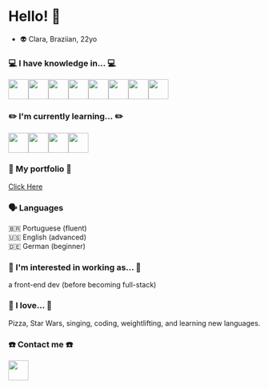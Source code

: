 <link rel="stylesheet" href="https://cdn.jsdelivr.net/gh/devicons/devicon@v2.15.1/devicon.min.css">

# Hello! 👋
- :alien: Clara, Braziian, 22yo

### :computer: I have knowledge in... :computer:
<div style="display: flex">
<img src="https://cdn.jsdelivr.net/gh/devicons/devicon/icons/html5/html5-original-wordmark.svg" style="width:40px; height:40px;" />
<img src="https://cdn.jsdelivr.net/gh/devicons/devicon/icons/css3/css3-original.svg" style="width:40px; height:40px;"/>
<img src="https://cdn.jsdelivr.net/gh/devicons/devicon/icons/bootstrap/bootstrap-original.svg" style="width:40px; height:40px;"/>
<img src="https://cdn.jsdelivr.net/gh/devicons/devicon/icons/javascript/javascript-original.svg" style="width:40px; height:40px;"/>
<img src="https://cdn.jsdelivr.net/gh/devicons/devicon/icons/jquery/jquery-plain-wordmark.svg" style="width:40px; height:40px;" />
<img src="https://cdn.jsdelivr.net/gh/devicons/devicon/icons/figma/figma-original.svg" style="width:40px; height:40px;"/>
<img src="https://cdn.jsdelivr.net/gh/devicons/devicon/icons/git/git-original.svg" style="width:40px; height:40px;" />
<img src="https://cdn.jsdelivr.net/gh/devicons/devicon/icons/java/java-plain-wordmark.svg" style="width:40px; height:40px;" />


  
</div>

### :pencil2: I'm currently learning... :pencil2:
<div style="display: flex">
<img src="https://cdn.jsdelivr.net/gh/devicons/devicon/icons/react/react-original.svg" style="width:40px; height:40px;"/>
<img src="https://cdn.jsdelivr.net/gh/devicons/devicon/icons/python/python-original-wordmark.svg" style="width:40px; height:40px;"/>
<img src="https://cdn.jsdelivr.net/gh/devicons/devicon/icons/nodejs/nodejs-original.svg" style="width:40px; height:40px;" />
<img src="https://cdn.jsdelivr.net/gh/devicons/devicon/icons/express/express-original-wordmark.svg" style="width:40px; height:40px; " />
</div>

### :notebook_with_decorative_cover: My portfolio :notebook_with_decorative_cover:
<a href="https://github.com/stars/mclaramarinho/lists/portfolio" target="_blank">Click Here</a>

### 🗣️ Languages
🇧🇷 Portuguese (fluent) <br>
🇺🇸 English (advanced)<br>
🇩🇪 German (beginner)<br>

### :construction_worker: I'm interested in working as... :construction_worker:
a front-end dev (before becoming full-stack)

### :blue_heart: I love... :blue_heart:
Pizza, Star Wars, singing, coding, weightlifting, and learning new languages.

### :phone: Contact me :phone:
<a target="_blank" href="https://www.linkedin.com/in/mclaramarinho/"><img src="https://cdn.jsdelivr.net/gh/devicons/devicon/icons/linkedin/linkedin-original.svg" style="width:40px; height:40px;"/></a>

